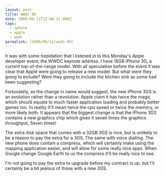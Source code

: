 ```yaml
---
layout: post
title: WWDC 09
date: 2009-06-11T12:08:21.000Z
tags:
  - iphone
  - apple
  - wwdc
permalink: /2009/06/11/wwdc-09/
---
```

It was with some trepidation that I listened in to this Monday's Apple developer event, the WWDC keynote
address. I have 16GB iPhone 3G, a current top-of-the-range model. With all speculation before the event it was
clear that Apple were going to release a new model. But what were they going to include? Were they going to
include the kitchen sink as some had been suggesting?

Fortunately, as the change in name would suggest, the new iPhone 3GS is an evolution rather than a revolution.
Apple claim it has twice the magic which should equate to much faster application loading and probably better
games too. In reality it'll mean twice the cpu speed or twice the memory, or more likely both. It appears that
the biggest change is that the iPhone 3GS contains a new graphics chip which gives it seven times the graphics
throughput, Seven times!

The extra disk space that comes with a 32GB 3GS is nice, but is unlikely to be a reason to pay the extra for a
3GS. The same with voice dialling. The new phone does contain a compress, which will certainly make using the
mapping application easier, and will allow for some really nice apps. When Google change Google Earth to us
the compress it'll be really nice to use.

I'm not going to pay the extra to upgrade before my contract is up, but I'll certainly be a bit jealous of
those with a new 3GS.
